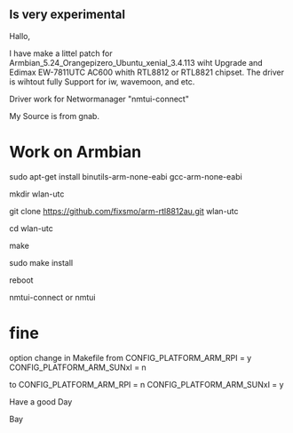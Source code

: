 ## Is very experimental

Hallo,

I have make a littel patch for Armbian_5.24_Orangepizero_Ubuntu_xenial_3.4.113 wiht Upgrade and 
Edimax EW-7811UTC AC600 whith RTL8812 or RTL8821 chipset.
The driver is wihtout fully Support for iw, wavemoon, and etc.

Driver work for Networmanager "nmtui-connect" 

My Source is from gnab.

# Work on Armbian

sudo apt-get install binutils-arm-none-eabi gcc-arm-none-eabi

mkdir wlan-utc

git clone https://github.com/fixsmo/arm-rtl8812au.git wlan-utc

cd wlan-utc

make

sudo make install

reboot

nmtui-connect or nmtui

# fine

option 
change in Makefile
from  CONFIG_PLATFORM_ARM_RPI = y CONFIG_PLATFORM_ARM_SUNxI = n

to    CONFIG_PLATFORM_ARM_RPI = n CONFIG_PLATFORM_ARM_SUNxI = y

Have a good Day

Bay


